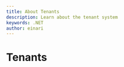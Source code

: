 ```yaml
---
title: About Tenants
description: Learn about the tenant system
keywords: .NET
author: einari
---
```


# Tenants